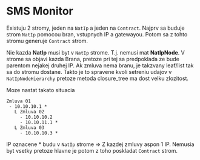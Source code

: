 SMS Monitor
===========

Existuju 2 stromy, jeden na `NatIp` a jeden na `Contract`. Najprv sa buduje strom `NatIp` 
pomocou bran, vstupnych IP a gatewayou. Potom sa z tohto stromu generuje `Contract` strom.

Nie kazda **NatIp** musi byt v `NatIp` strome. T.j. nemusi mat **NatIpNode**. V strome sa objavi kazda Brana, pretoze pri tej sa predpoklada ze bude parentom nejakej druhej IP. Ak zmluva nema branu, je takzvany leaf/list tak sa do stromu dostane. Takto je to spravene kvoli setreniu udajov v `NatIpNodeHierarchy` pretoze metoda closure_tree ma dost velku zlozitost.

Moze nastat takato situacia

```
Zmluva 01
 - 10.10.10.1 *
   L Zmluva 02
     - 10.10.10.2
     - 10.10.11.1 *
   L Zmluva 03
     - 10.10.10.3 *
```

IP oznacene * budu v `NatIp` strome => Z kazdej zmluvy aspon 1 IP. Nemusia byt vsetky pretoze hlavne je potom z toho poskladat `Contract` strom.
